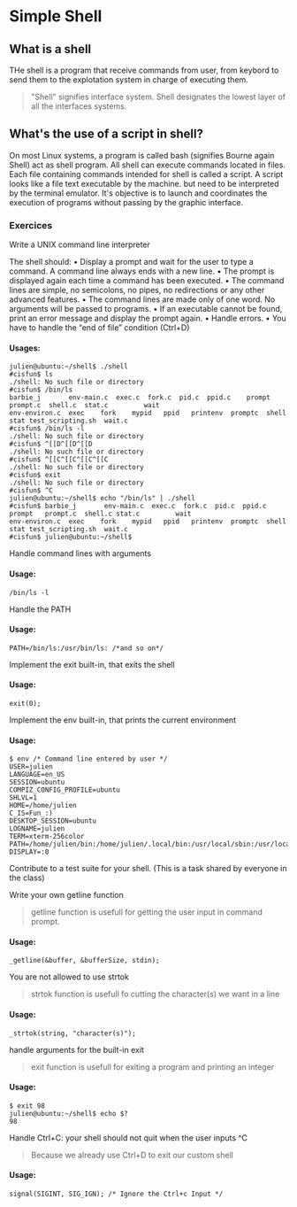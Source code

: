 # Simple Shell

## What is a shell

THe shell is a program that receive commands from user, from keybord to send them to the explotation system in charge of executing them.
>"Shell" signifies interface system.
Shell designates the lowest layer of all the interfaces systems.

## What's the use of a script in shell?

On most Linux systems, a program is called bash (signifies Bourne again Shell) act as shell program.
All shell can execute commands located in files. Each file containing commands intended for shell is called a script.
A script looks like a file text executable by the machine.
but need to be interpreted by the terminal emulator.
It's objective is to launch and coordinates the execution of programs without passing by the graphic interface.

### Exercices

Write a UNIX command line interpreter

The shell should:
• Display a prompt and wait for the user to type a command. A command line always ends with a new line.
• The prompt is displayed again each time a command has been executed.
• The command lines are simple, no semicolons, no pipes, no redirections or any other advanced features.
• The command lines are made only of one word. No arguments will be passed to programs.
• If an executable cannot be found, print an error message and display the prompt again.
• Handle errors.
• You have to handle the “end of file” condition (Ctrl+D)

#### Usages:

````
julien@ubuntu:~/shell$ ./shell
#cisfun$ ls
./shell: No such file or directory
#cisfun$ /bin/ls
barbie_j       env-main.c  exec.c  fork.c  pid.c  ppid.c    prompt   prompt.c  shell.c  stat.c         wait
env-environ.c  exec    fork    mypid   ppid   printenv  promptc  shell     stat test_scripting.sh  wait.c
#cisfun$ /bin/ls -l
./shell: No such file or directory
#cisfun$ ^[[D^[[D^[[D
./shell: No such file or directory
#cisfun$ ^[[C^[[C^[[C^[[C
./shell: No such file or directory
#cisfun$ exit
./shell: No such file or directory
#cisfun$ ^C
julien@ubuntu:~/shell$ echo "/bin/ls" | ./shell
#cisfun$ barbie_j       env-main.c  exec.c  fork.c  pid.c  ppid.c    prompt   prompt.c  shell.c stat.c         wait
env-environ.c  exec    fork    mypid   ppid   printenv  promptc  shell     stat test_scripting.sh  wait.c
#cisfun$ julien@ubuntu:~/shell$
````

Handle command lines with arguments

#### Usage:

````
/bin/ls -l
````

Handle the PATH

#### Usage:

````
PATH=/bin/ls:/usr/bin/ls: /*and so on*/
````

Implement the exit built-in, that exits the shell

#### Usage:

````
exit(0);
````

Implement the env built-in, that prints the current environment

#### Usage:

````
$ env /* Command line entered by user */
USER=julien
LANGUAGE=en_US
SESSION=ubuntu
COMPIZ_CONFIG_PROFILE=ubuntu
SHLVL=1
HOME=/home/julien
C_IS=Fun_:)
DESKTOP_SESSION=ubuntu
LOGNAME=julien
TERM=xterm-256color
PATH=/home/julien/bin:/home/julien/.local/bin:/usr/local/sbin:/usr/local/bin:/usr/sbin:/usr/bin:/sbin:/bin:/usr/games:/usr/local/games:/snap/bin
DISPLAY=:0
````

Contribute to a test suite for your shell. (This is a task shared by everyone in the class)

Write your own getline function

>getline function is usefull for getting the user input in command prompt.

#### Usage:

````
_getline(&buffer, &bufferSize, stdin);
````

You are not allowed to use strtok

>strtok function is usefull fo cutting the character(s) we want in a line

#### Usage:

````
_strtok(string, "character(s)");
````

handle arguments for the built-in exit

>exit function is usefull for exiting a program and printing an integer

#### Usage:

````
$ exit 98
julien@ubuntu:~/shell$ echo $?
98
````

Handle Ctrl+C: your shell should not quit when the user inputs ^C

>Because we already use Ctrl+D to exit our custom shell

#### Usage:

````
signal(SIGINT, SIG_IGN); /* Ignore the Ctrl+c Input */
````
